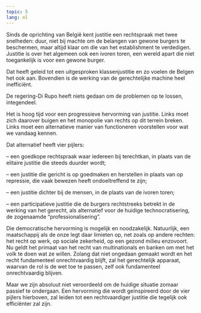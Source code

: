 ```yaml
---
topic: 5
lang: nl
---
```

Sinds de oprichting van België kent justitie een rechtspraak met twee
snelheden: duur, niet bij machte om de belangen van gewone burgers te
beschermen, maar altijd klaar om die van het establishment te verdedigen.
Justitie is over het algemeen ook een ivoren toren, een wereld apart die niet
toegankelijk is voor een gewone burger.

Dat heeft geleid tot een uitgesproken klassenjustitie en zo voelen de Belgen
het ook aan. Bovendien is de werking van de gerechtelijke machine heel
inefficiënt.

De regering-Di Rupo heeft niets gedaan om de problemen op te lossen,
integendeel.

Het is hoog tijd voor een progressieve hervorming van justitie. Links moet
zich daarover buigen en het monopolie van rechts op dit terrein breken. Links
moet een alternatieve manier van functioneren voorstellen voor wat we vandaag
kennen.

Dat alternatief heeft vier pijlers:

– een goedkope rechtspraak waar iedereen bij terechtkan, in plaats van de
elitaire justitie die steeds duurder wordt;

– een justitie die gericht is op goedmaken en herstellen in plaats van op
repressie, die vaak bewezen heeft ondoeltreffend te zijn;

– een justitie dichter bij de mensen, in de plaats van de ivoren toren;

– een participatieve justitie die de burgers rechtstreeks betrekt in de
werking van het gerecht, als alternatief voor de huidige technocratisering, de
zogenaamde “professionalisering”.

Die democratische hervorming is mogelijk en noodzakelijk. Natuurlijk, een
maatschappij als de onze legt daar limieten op, net zoals op andere rechten:
het recht op werk, op sociale zekerheid, op een gezond milieu enzovoort. Nu
geldt het primaat van het recht van multinationals en banken om met het volk
te doen wat ze willen. Zolang dat niet ongedaan gemaakt wordt en het recht
fundamenteel onrechtvaardig blijft, zal het gerechtelijk apparaat, waarvan de
rol is de wet toe te passen, zelf ook fundamenteel onrechtvaardig blijven.

Maar we zijn absoluut niet veroordeeld om de huidige situatie zomaar passief
te ondergaan. Een hervorming die wordt geïnspireerd door de vier pijlers
hierboven, zal leiden tot een rechtvaardiger justitie die tegelijk ook
efficiënter zal zijn.


